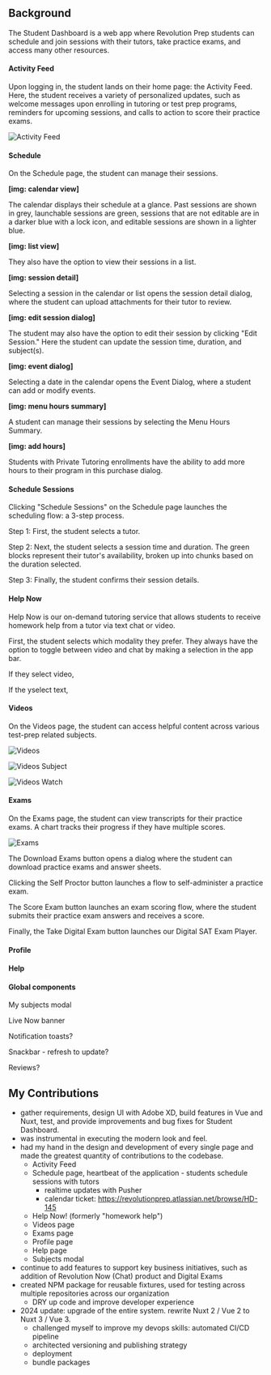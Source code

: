 ## **Background**

The Student Dashboard is a web app where Revolution Prep students can schedule and join sessions with their tutors, take practice exams, and access many other resources.

#### **Activity Feed**

Upon logging in, the student lands on their home page: the Activity Feed. Here, the student receives a variety of personalized updates, such as welcome messages upon enrolling in tutoring or test prep programs, reminders for upcoming sessions, and calls to action to score their practice exams.

![Activity Feed](https://beiatrix.s3.us-west-1.amazonaws.com/projects/student-dashboard/student-dashboard.jpg)


#### **Schedule**

On the Schedule page, the student can manage their sessions.

**[img: calendar view]**

The calendar displays their schedule at a glance.
Past sessions are shown in grey, launchable sessions are green, sessions that are not editable are in a darker blue with a lock icon, and editable sessions are shown in a lighter blue.

**[img: list view]**

They also have the option to view their sessions in a list.

**[img: session detail]**

Selecting a session in the calendar or list opens the session detail dialog, where the student can upload attachments for their tutor to review.

**[img: edit session dialog]**

The student may also have the option to edit their session by clicking "Edit Session." Here the student can update the session time, duration, and subject(s).

**[img: event dialog]**

Selecting a date in the calendar opens the Event Dialog, where a student can add or modify events.

**[img: menu hours summary]**

A student can manage their sessions by selecting the Menu Hours Summary.

**[img: add hours]**

Students with Private Tutoring enrollments have the ability to add more hours to their program in this purchase dialog.

#### **Schedule Sessions**

Clicking "Schedule Sessions" on the Schedule page launches the scheduling flow: a 3-step process.

Step 1: First, the student selects a tutor.

Step 2: Next, the student selects a session time and duration. The green blocks represent their tutor's availability, broken up into chunks based on the duration selected.

Step 3: Finally, the student confirms their session details.

#### **Help Now**

Help Now is our on-demand tutoring service that allows students to receive homework help from a tutor via text chat or video.

First, the student selects which modality they prefer. They always have the option to toggle between video and chat by making a selection in the app bar.

If they select video,

If the yselect text,

#### **Videos**

On the Videos page, the student can access helpful content across various test-prep related subjects.

![Videos](https://beiatrix.s3.us-west-1.amazonaws.com/projects/student-dashboard/videos.jpg)

![Videos Subject](https://beiatrix.s3.us-west-1.amazonaws.com/projects/student-dashboard/videos-subject.jpg)

![Videos Watch](https://beiatrix.s3.us-west-1.amazonaws.com/projects/student-dashboard/videos-watch.jpg)

#### **Exams**

On the Exams page, the student can view transcripts for their practice exams. A chart tracks their progress if they have multiple scores.

![Exams](https://beiatrix.s3.us-west-1.amazonaws.com/projects/student-dashboard/exams.jpg)


The Download Exams button opens a dialog where the student can download practice exams and answer sheets.

Clicking the Self Proctor button launches a flow to self-administer a practice exam.

The Score Exam button launches an exam scoring flow, where the student submits their practice exam answers and receives a score.

Finally, the Take Digital Exam button launches our Digital SAT Exam Player.

#### **Profile**

#### **Help**

#### **Global components**

My subjects modal

Live Now banner

Notification toasts?

Snackbar - refresh to update?

Reviews?

## **My Contributions**


- gather requirements, design UI with Adobe XD, build features in Vue and Nuxt, test, and provide improvements and bug fixes for Student Dashboard.
- was instrumental in executing the modern look and feel.
- had my hand in the design and development of every single page and made the greatest quantity of contributions to the codebase.
    - Activity Feed
    - Schedule page, heartbeat of the application - students schedule sessions with tutors
        - realtime updates with Pusher
        - calendar ticket: https://revolutionprep.atlassian.net/browse/HD-145
    - Help Now! (formerly "homework help")
    - Videos page
    - Exams page
    - Profile page
    - Help page
    - Subjects modal
- continue to add features to support key business initiatives, such as addition of Revolution Now (Chat) product and Digital Exams
- created NPM package for reusable fixtures, used for testing across multiple repositories across our organization
    - DRY up code and improve developer experience
- 2024 update: upgrade of the entire system. rewrite Nuxt 2 / Vue 2 to Nuxt 3 / Vue 3.
  - challenged myself to improve my devops skills: automated CI/CD pipeline
  - architected versioning and publishing strategy
  - deployment
  - bundle packages